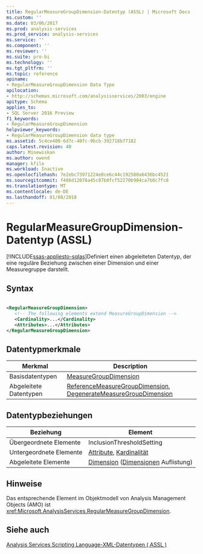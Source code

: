 ```yaml
---
title: RegularMeasureGroupDimension-Datentyp (ASSL) | Microsoft Docs
ms.custom: ''
ms.date: 03/06/2017
ms.prod: analysis-services
ms.prod_service: analysis-services
ms.service: ''
ms.component: ''
ms.reviewer: ''
ms.suite: pro-bi
ms.technology: ''
ms.tgt_pltfrm: ''
ms.topic: reference
apiname:
- RegularMeasureGroupDimension Data Type
apilocation:
- http://schemas.microsoft.com/analysisservices/2003/engine
apitype: Schema
applies_to:
- SQL Server 2016 Preview
f1_keywords:
- RegularMeasureGroupDimension
helpviewer_keywords:
- RegularMeasureGroupDimension data type
ms.assetid: 5c4ce400-6d7c-40fc-9bcb-392718b77182
caps.latest.revision: 40
author: Minewiskan
ms.author: owend
manager: kfile
ms.workload: Inactive
ms.openlocfilehash: 7e2ebc73971224e8ce6c44c192580a6436bc4521
ms.sourcegitcommit: f486d12078a45c87b0fcf52270b904ca7b0c7fc8
ms.translationtype: MT
ms.contentlocale: de-DE
ms.lasthandoff: 01/08/2018
---
```

# <a name="regularmeasuregroupdimension-data-type-assl"></a>RegularMeasureGroupDimension-Datentyp (ASSL)
[!INCLUDE[ssas-appliesto-sqlas](../../../includes/ssas-appliesto-sqlas.md)]Definiert einen abgeleiteten Datentyp, der eine reguläre Beziehung zwischen einer Dimension und einer Measuregruppe darstellt.  
  
## <a name="syntax"></a>Syntax  
  
```xml  
  
<RegularMeasureGroupDimension>  
   <!-- The following elements extend MeasureGroupDimension -->  
   <Cardinality>...</Cardinality>  
   <Attributes>...</Attributes>  
</RegularMeasureGroupDimension>  
```  
  
## <a name="data-type-characteristics"></a>Datentypmerkmale  
  
|Merkmal|Description|  
|--------------------|-----------------|  
|Basisdatentypen|[MeasureGroupDimension](../../../analysis-services/scripting/data-type/measuregroupdimension-data-type-assl.md)|  
|Abgeleitete Datentypen|[ReferenceMeasureGroupDimension](../../../analysis-services/scripting/data-type/referencemeasuregroupdimension-data-type-assl.md), [DegenerateMeasureGroupDimension](../../../analysis-services/scripting/data-type/degeneratemeasuregroupdimension-data-type-assl.md)|  
  
## <a name="data-type-relationships"></a>Datentypbeziehungen  
  
|Beziehung|Element|  
|------------------|-------------|  
|Übergeordnete Elemente|InclusionThresholdSetting|  
|Untergeordnete Elemente|[Attribute](../../../analysis-services/scripting/collections/attributes-element-assl.md), [Kardinalität](../../../analysis-services/scripting/properties/cardinality-element-assl.md)|  
|Abgeleitete Elemente|[Dimension](../../../analysis-services/scripting/objects/dimension-element-assl.md) ([Dimensionen](../../../analysis-services/scripting/collections/dimensions-element-assl.md) Auflistung)|  
  
## <a name="remarks"></a>Hinweise  
 Das entsprechende Element im Objektmodell von Analysis Management Objects (AMO) ist <xref:Microsoft.AnalysisServices.RegularMeasureGroupDimension>.  
  
## <a name="see-also"></a>Siehe auch  
 [Analysis Services Scripting Language-XML-Datentypen &#40; ASSL &#41;](../../../analysis-services/scripting/data-type/analysis-services-scripting-language-xml-data-types-assl.md)  
  
  

